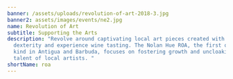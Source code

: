 ```yaml
---
banner: /assets/uploads/revolution-of-art-2018-3.jpg
banner2: assets/images/events/ne2.jpg
name: Revolution of Art
subtitle: Supporting the Arts
description: "Revolve around captivating local art pieces created with amazing
  dexterity and experience wine tasting. The Nolan Hue ROA, the first of its
  kind in Antigua and Barbuda, focuses on fostering growth and uncloaking the
  talent of local artists. "
shortName: roa
---
```

